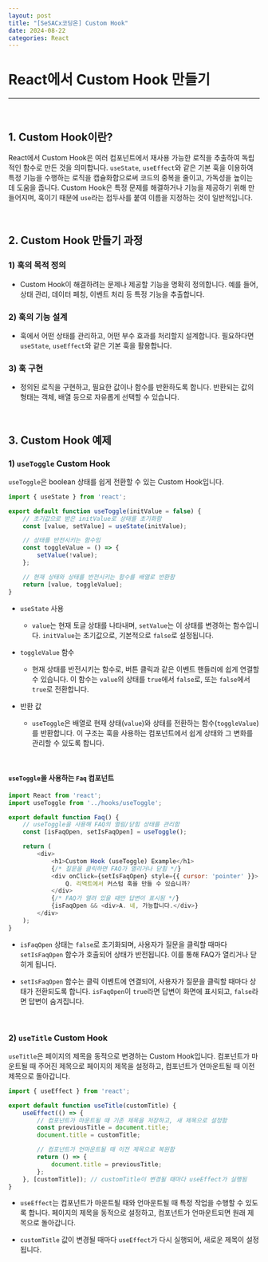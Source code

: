 ```yaml
---
layout: post  
title: "[SeSACx코딩온] Custom Hook"
date: 2024-08-22 
categories: React  
---
```


# React에서 Custom Hook 만들기

<hr>
<br>

## 1. Custom Hook이란?

React에서 Custom Hook은 여러 컴포넌트에서 재사용 가능한 로직을 추출하여 독립적인 함수로 만든 것을 의미합니다. `useState`, `useEffect`와 같은 기본 훅을 이용하여 특정 기능을 수행하는 로직을 캡슐화함으로써 코드의 중복을 줄이고, 가독성을 높이는 데 도움을 줍니다. Custom Hook은 특정 문제를 해결하거나 기능을 제공하기 위해 만들어지며, 훅이기 때문에 `use`라는 접두사를 붙여 이름을 지정하는 것이 일반적입니다.

<br>

## 2. Custom Hook 만들기 과정

### 1) 훅의 목적 정의
- Custom Hook이 해결하려는 문제나 제공할 기능을 명확히 정의합니다. 예를 들어, 상태 관리, 데이터 페칭, 이벤트 처리 등 특정 기능을 추출합니다.

### 2) 훅의 기능 설계
- 훅에서 어떤 상태를 관리하고, 어떤 부수 효과를 처리할지 설계합니다. 필요하다면 `useState`, `useEffect`와 같은 기본 훅을 활용합니다.

### 3) 훅 구현
- 정의된 로직을 구현하고, 필요한 값이나 함수를 반환하도록 합니다. 반환되는 값의 형태는 객체, 배열 등으로 자유롭게 선택할 수 있습니다.

<br>

## 3. Custom Hook 예제

### 1) `useToggle` Custom Hook

`useToggle`은 boolean 상태를 쉽게 전환할 수 있는 Custom Hook입니다.

```js
import { useState } from 'react';

export default function useToggle(initValue = false) {
    // 초기값으로 받은 initValue로 상태를 초기화함
    const [value, setValue] = useState(initValue);

    // 상태를 반전시키는 함수임
    const toggleValue = () => {
        setValue(!value);
    };

    // 현재 상태와 상태를 반전시키는 함수를 배열로 반환함
    return [value, toggleValue];
}
```

- `useState` 사용
    - `value`는 현재 토글 상태를 나타내며, `setValue`는 이 상태를 변경하는 함수입니다. `initValue`는 초기값으로, 기본적으로 `false`로 설정됩니다.
  
- `toggleValue` 함수
    - 현재 상태를 반전시키는 함수로, 버튼 클릭과 같은 이벤트 핸들러에 쉽게 연결할 수 있습니다. 이 함수는 `value`의 상태를 `true`에서 `false`로, 또는 `false`에서 `true`로 전환합니다.

- 반환 값
    - `useToggle`은 배열로 현재 상태(`value`)와 상태를 전환하는 함수(`toggleValue`)를 반환합니다. 이 구조는 훅을 사용하는 컴포넌트에서 쉽게 상태와 그 변화를 관리할 수 있도록 합니다.

<br>

#### `useToggle`을 사용하는 `Faq` 컴포넌트

```js
import React from 'react';
import useToggle from '../hooks/useToggle';

export default function Faq() {
    // useToggle을 사용해 FAQ의 열림/닫힘 상태를 관리함
    const [isFaqOpen, setIsFaqOpen] = useToggle(); 

    return (
        <div>
            <h1>Custom Hook (useToggle) Example</h1>
            {/* 질문을 클릭하면 FAQ가 열리거나 닫힘 */}
            <div onClick={setIsFaqOpen} style={{ cursor: 'pointer' }}>
                Q. 리액트에서 커스텀 훅을 만들 수 있습니까?
            </div>
            {/* FAQ가 열려 있을 때만 답변이 표시됨 */}
            {isFaqOpen && <div>A. 네, 가능합니다.</div>}
        </div>
    );
}
```

- `isFaqOpen` 상태는 `false`로 초기화되며, 사용자가 질문을 클릭할 때마다 `setIsFaqOpen` 함수가 호출되어 상태가 반전됩니다. 이를 통해 FAQ가 열리거나 닫히게 됩니다.
  
- `setIsFaqOpen` 함수는 클릭 이벤트에 연결되어, 사용자가 질문을 클릭할 때마다 상태가 전환되도록 합니다. `isFaqOpen`이 `true`라면 답변이 화면에 표시되고, `false`라면 답변이 숨겨집니다.

<br>

### 2) `useTitle` Custom Hook

`useTitle`은 페이지의 제목을 동적으로 변경하는 Custom Hook입니다. 컴포넌트가 마운트될 때 주어진 제목으로 페이지의 제목을 설정하고, 컴포넌트가 언마운트될 때 이전 제목으로 돌아갑니다.

```js
import { useEffect } from 'react';

export default function useTitle(customTitle) {
    useEffect(() => {
        // 컴포넌트가 마운트될 때 기존 제목을 저장하고, 새 제목으로 설정함
        const previousTitle = document.title;
        document.title = customTitle;

        // 컴포넌트가 언마운트될 때 이전 제목으로 복원함
        return () => {
            document.title = previousTitle;
        };
    }, [customTitle]); // customTitle이 변경될 때마다 useEffect가 실행됨
}
```

- `useEffect`는 컴포넌트가 마운트될 때와 언마운트될 때 특정 작업을 수행할 수 있도록 합니다. 페이지의 제목을 동적으로 설정하고, 컴포넌트가 언마운트되면 원래 제목으로 돌아갑니다.
  
- `customTitle` 값이 변경될 때마다 `useEffect`가 다시 실행되어, 새로운 제목이 설정됩니다.